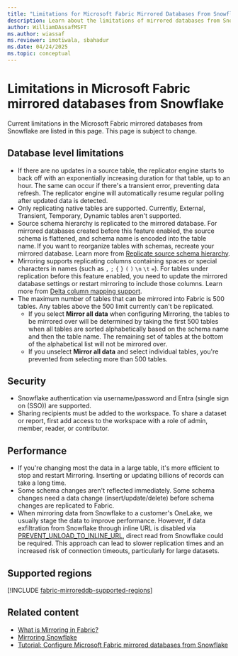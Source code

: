 ```yaml
---
title: "Limitations for Microsoft Fabric Mirrored Databases From Snowflake"
description: Learn about the limitations of mirrored databases from Snowflake in Microsoft Fabric.
author: WilliamDAssafMSFT
ms.author: wiassaf
ms.reviewer: imotiwala, sbahadur
ms.date: 04/24/2025
ms.topic: conceptual
---
```


# Limitations in Microsoft Fabric mirrored databases from Snowflake

Current limitations in the Microsoft Fabric mirrored databases from Snowflake are listed in this page. This page is subject to change.

## Database level limitations

- If there are no updates in a source table, the replicator engine starts to back off with an exponentially increasing duration for that table, up to an hour. The same can occur if there's a transient error, preventing data refresh. The replicator engine will automatically resume regular polling after updated data is detected.
- Only replicating native tables are supported. Currently, External, Transient, Temporary, Dynamic tables aren't supported.
- Source schema hierarchy is replicated to the mirrored database. For mirrored databases created before this feature enabled, the source schema is flattened, and schema name is encoded into the table name. If you want to reorganize tables with schemas, recreate your mirrored database. Learn more from [Replicate source schema hierarchy](troubleshooting.md#replicate-source-schema-hierarchy).
- Mirroring supports replicating columns containing spaces or special characters in names (such as  `,` `;` `{` `}` `(` `)` `\n` `\t` `=`). For tables under replication before this feature enabled, you need to update the mirrored database settings or restart mirroring to include those columns. Learn more from [Delta column mapping support](troubleshooting.md#delta-column-mapping-support).
- The maximum number of tables that can be mirrored into Fabric is 500 tables. Any tables above the 500 limit currently can't be replicated.
  - If you select **Mirror all data** when configuring Mirroring, the tables to be mirrored over will be determined by taking the first 500 tables when all tables are sorted alphabetically based on the schema name and then the table name. The remaining set of tables at the bottom of the alphabetical list will not be mirrored over.
  - If you unselect **Mirror all data** and select individual tables, you're prevented from selecting more than 500 tables.

## Security

- Snowflake authentication via username/password and Entra (single sign on (SSO)) are supported.
- Sharing recipients must be added to the workspace. To share a dataset or report, first add access to the workspace with a role of admin, member, reader, or contributor.

## Performance

- If you're changing most the data in a large table, it's more efficient to stop and restart Mirroring. Inserting or updating billions of records can take a long time.
- Some schema changes aren't reflected immediately. Some schema changes need a data change (insert/update/delete) before schema changes are replicated to Fabric.
- When mirroring data from Snowflake to a customer's OneLake, we usually stage the data to improve performance. However, if data exfiltration from Snowflake through inline URL is disabled via [PREVENT_UNLOAD_TO_INLINE_URL](https://docs.snowflake.com/sql-reference/parameters#prevent-unload-to-inline-url), direct read from Snowflake could be required. This approach can lead to slower replication times and an increased risk of connection timeouts, particularly for large datasets.

## Supported regions

[!INCLUDE [fabric-mirroreddb-supported-regions](includes/fabric-mirroreddb-supported-regions.md)]

## Related content

- [What is Mirroring in Fabric?](overview.md)
- [Mirroring Snowflake](snowflake.md)
- [Tutorial: Configure Microsoft Fabric mirrored databases from Snowflake](snowflake-tutorial.md)
